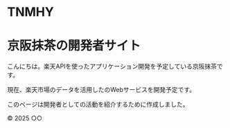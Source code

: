 # TNMHY
<!DOCTYPE html>
<html lang="ja">
<head>
  <meta charset="UTF-8">
  <title>京阪抹茶の開発者サイト</title>
  <meta name="viewport" content="width=device-width, initial-scale=1.0">
</head>
<body>
  <h1>京阪抹茶の開発者サイト</h1>
  <p>こんにちは。楽天APIを使ったアプリケーション開発を予定している京阪抹茶です。</p>
  <p>現在、楽天市場のデータを活用したのWebサービスを開発予定です。</p>
  <p>このページは開発者としての活動を紹介するために作成しました。</p>
  <footer>
    <p>© 2025 ○○</p>
  </footer>
</body>
</html>
